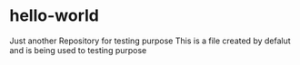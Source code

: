 # hello-world
Just another Repository for testing purpose
This is a file created by defalut and is being used to testing purpose

